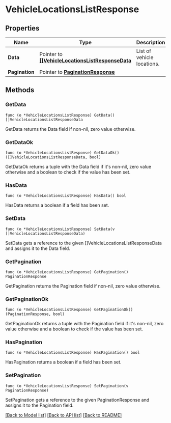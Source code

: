 # VehicleLocationsListResponse

## Properties

Name | Type | Description | Notes
------------ | ------------- | ------------- | -------------
**Data** | Pointer to [**[]VehicleLocationsListResponseData**](VehicleLocationsListResponse_data.md) | List of vehicle locations. | 
**Pagination** | Pointer to [**PaginationResponse**](paginationResponse.md) |  | 

## Methods

### GetData

`func (o *VehicleLocationsListResponse) GetData() []VehicleLocationsListResponseData`

GetData returns the Data field if non-nil, zero value otherwise.

### GetDataOk

`func (o *VehicleLocationsListResponse) GetDataOk() ([]VehicleLocationsListResponseData, bool)`

GetDataOk returns a tuple with the Data field if it's non-nil, zero value otherwise
and a boolean to check if the value has been set.

### HasData

`func (o *VehicleLocationsListResponse) HasData() bool`

HasData returns a boolean if a field has been set.

### SetData

`func (o *VehicleLocationsListResponse) SetData(v []VehicleLocationsListResponseData)`

SetData gets a reference to the given []VehicleLocationsListResponseData and assigns it to the Data field.

### GetPagination

`func (o *VehicleLocationsListResponse) GetPagination() PaginationResponse`

GetPagination returns the Pagination field if non-nil, zero value otherwise.

### GetPaginationOk

`func (o *VehicleLocationsListResponse) GetPaginationOk() (PaginationResponse, bool)`

GetPaginationOk returns a tuple with the Pagination field if it's non-nil, zero value otherwise
and a boolean to check if the value has been set.

### HasPagination

`func (o *VehicleLocationsListResponse) HasPagination() bool`

HasPagination returns a boolean if a field has been set.

### SetPagination

`func (o *VehicleLocationsListResponse) SetPagination(v PaginationResponse)`

SetPagination gets a reference to the given PaginationResponse and assigns it to the Pagination field.


[[Back to Model list]](../README.md#documentation-for-models) [[Back to API list]](../README.md#documentation-for-api-endpoints) [[Back to README]](../README.md)



